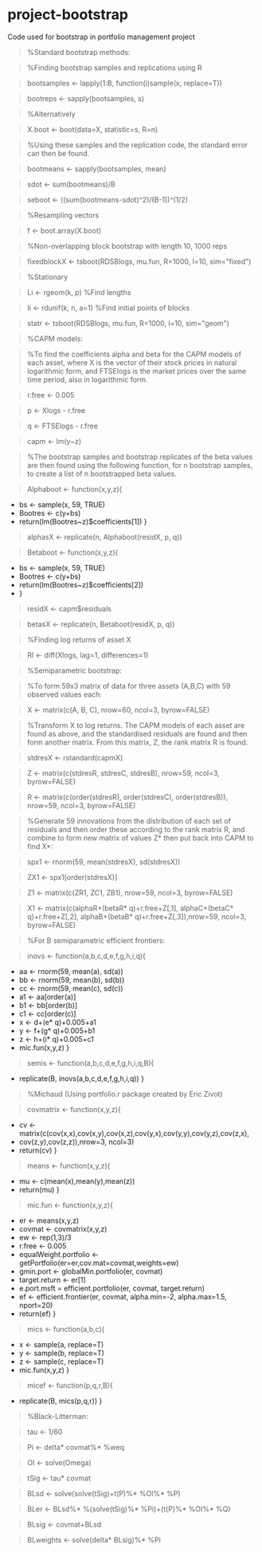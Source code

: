# project-bootstrap
Code used for bootstrap in portfolio management project

> %Standard bootstrap methods:

> %Finding bootstrap samples and replications using R

> bootsamples <- lapply(1:B, function(i)sample(x, replace=T))

> bootreps <- sapply(bootsamples, s)

> %Alternatively

> X.boot <- boot(data=X, statistic=s, R=n)

> %Using these samples and the replication code, the standard error can then be found.

> bootmeans <- sapply(bootsamples, mean)

> sdot <- sum(bootmeans)/B

> seboot <- ((sum(bootmeans-sdot)^2)/(B-1))^(1/2)

> %Resampling vectors

> f <- boot.array(X.boot)

> %Non-overlapping block bootstrap with length 10, 1000 reps

> fixedblockX <- tsboot(RDSBlogs, mu.fun, R=1000, l=10, sim="fixed")

> %Stationary

> Li <- rgeom(k, p) %Find lengths

> Ii <- rdunif(k, n, a=1) %Find initial points of blocks

> statr <- tsboot(RDSBlogs, mu.fun, R=1000, l=10, sim="geom")

> %CAPM models:

> %To find the coefficients alpha and beta for the CAPM models of each asset, where X is the vector of their stock prices in natural  logarithmic form, and FTSElogs is the market prices over the same time period, also in logarithmic form.

> r.free <- 0.005

> p <- Xlogs - r.free

> q <- FTSElogs - r.free

> capm <- lm(y~z)

> %The bootstrap samples and bootstrap replicates of the beta values are then found using the following function, for n bootstrap samples, to create a list of n bootstrapped beta values.

> Alphaboot <- function(x,y,z){
+	bs <- sample(x, 59, TRUE)
+	Bootres <- c(y+bs)
+	return(lm(Bootres~z)$coefficients[1])
}

> alphasX <- replicate(n, Alphaboot(residX, p, q))

> Betaboot <- function(x,y,z){
+   bs <- sample(x, 59, TRUE)
+   Bootres <- c(y+bs)
+   return(lm(Bootres~z)$coefficients[2])
+ }

> residX <- capm$residuals

> betasX <- replicate(n, Betaboot(residX, p, q))

> %Finding log returns of asset X

> Rl <- diff(Xlogs, lag=1, differences=1)

> %Semiparametric bootstrap:

> %To form 59x3 matrix of data for three assets (A,B,C) with 59 observed values each:

> X <- matrix(c(A, B, C), nrow=60, ncol=3, byrow=FALSE)

> %Transform X to log returns. The CAPM models of each asset are found as above, and the standardised residuals are found and then form another matrix. From this matrix, Z, the rank matrix R is found.

> stdresX <- rstandard(capmX) 

> Z <- matrix(c(stdresR, stdresC, stdresB), nrow=59, ncol=3, byrow=FALSE)

> R <- matrix(c(order(stdresR), order(stdresC), order(stdresB)), nrow=59, ncol=3, byrow=FALSE)

> %Generate 59 innovations from the distribution of each set of residuals and then order these according to the rank matrix R, and combine to form new matrix of values Z* then put back into CAPM to find X*:

> spx1 <- rnorm(59, mean(stdresX), sd(stdresX))

> ZX1 <- spx1[order(stdresX)]

> Z1 <- matrix(c(ZR1, ZC1, ZB1), nrow=59, ncol=3, byrow=FALSE)

> X1 <- matrix(c(alphaR+(betaR* q)+r.free+Z[,1], alphaC+(betaC* q)+r.free+Z[,2], alphaB+(betaB* q)+r.free+Z[,3]),nrow=59, ncol=3, byrow=FALSE)

> %For B semiparametric efficient frontiers:

> inovs <- function(a,b,c,d,e,f,g,h,i,q){
+ aa <- rnorm(59, mean(a), sd(a))
+ bb <- rnorm(59, mean(b), sd(b))
+ cc <- rnorm(59, mean(c), sd(c))
+ a1 <- aa[order(a)]
+ b1 <- bb[order(b)]
+ c1 <- cc[order(c)]
+ x <- d+(e* q)+0.005+a1
+ y <- f+(g* q)+0.005+b1
+ z <- h+(i* q)+0.005+c1
+ mic.fun(x,y,z)
}

> semis <- function(a,b,c,d,e,f,g,h,i,q,B){
+ replicate(B, inovs(a,b,c,d,e,f,g,h,i,q))
}

> %Michaud (Using portfolio.r package created by Eric Zivot)

> covmatrix <- function(x,y,z){
+	cv <- matrix(c(cov(x,x),cov(x,y),cov(x,z),cov(y,x),cov(y,y),cov(y,z),cov(z,x),
+	cov(z,y),cov(z,z)),nrow=3, ncol=3)
+	return(cv)
}

> means <- function(x,y,z){
+	mu <- c(mean(x),mean(y),mean(z))
+	return(mu)
}

> mic.fun <- function(x,y,z){
+ er <- means(x,y,z)
+ covmat <- covmatrix(x,y,z)
+ ew <- rep(1,3)/3
+ r.free <- 0.005
+ equalWeight.portfolio <- getPortfolio(er=er,cov.mat=covmat,weights=ew)
+ gmin.port <- globalMin.portfolio(er, covmat)
+ target.return <- er[1]
+ e.port.msft = efficient.portfolio(er, covmat, target.return)
+ ef <- efficient.frontier(er, covmat, alpha.min=-2, alpha.max=1.5, nport=20)
+ return(ef)
}

> mics <- function(a,b,c){
+ x <- sample(a, replace=T)
+ y <- sample(b, replace=T)
+ z <- sample(c, replace=T)
+ mic.fun(x,y,z)
}

> micef <- function(p,q,r,B){
+ replicate(B, mics(p,q,r))
}

> %Black-Litterman:

> tau <- 1/60

> Pi <- delta* covmat%* %weq

> OI <- solve(Omega)

> tSig <- tau* covmat

> BLsd <- solve(solve(tSig)+t(P)%* %OI%* %P)

> BLer <- BLsd%* %(solve(tSig)%* %Pi)+(t(P)%* %OI%* %Q)

> BLsig <- covmat+BLsd

> BLweights <- solve(delta* BLsig)%* %Pi





